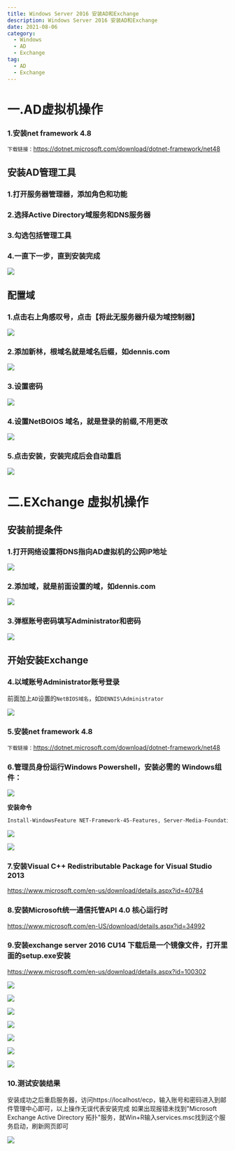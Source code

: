 ```yaml
---
title: Windows Server 2016 安装AD和Exchange
description: Windows Server 2016 安装AD和Exchange
date: 2021-08-06
category:
  - Windows
  - AD
  - Exchange
tag:
  - AD
  - Exchange
---
```


<!-- more -->

# 一.AD虚拟机操作

### 1.安装net framework 4.8 

`下载链接：`https://dotnet.microsoft.com/download/dotnet-framework/net48

## 安装AD管理工具

### 1.打开服务器管理器，添加角色和功能
### 2.选择Active Directory域服务和DNS服务器
### 3.勾选包括管理工具
### 4.一直下一步，直到安装完成

![](https://raw.githubusercontent.com/dennis-dong/picgo-library/master/images/blogs/2078491-20220106164655076-98036943.png)

## 配置域

### 1.点击右上角感叹号，点击【将此无服务器升级为域控制器】

![](https://raw.githubusercontent.com/dennis-dong/picgo-library/master/images/blogs/2078491-20220106164813011-1246151659.png)

### 2.添加新林，根域名就是域名后缀，如dennis.com

![](https://raw.githubusercontent.com/dennis-dong/picgo-library/master/images/blogs/2078491-20220106164851588-2032782329.png)

### 3.设置密码

![](https://raw.githubusercontent.com/dennis-dong/picgo-library/master/images/blogs/2078491-20220106165452308-1499823237.png)

### 4.设置NetBOIOS 域名，就是登录的前缀,不用更改

![](https://raw.githubusercontent.com/dennis-dong/picgo-library/master/images/blogs/2078491-20220106165535984-1015076377.png)

### 5.点击安装，安装完成后会自动重启

![](https://raw.githubusercontent.com/dennis-dong/picgo-library/master/images/blogs/2078491-20220118141220312-663438680.png)

# 二.EXchange 虚拟机操作

## 安装前提条件
### 1.打开网络设置将DNS指向AD虚拟机的公网IP地址

![](https://raw.githubusercontent.com/dennis-dong/picgo-library/master/images/blogs/2078491-20220113150411884-902394367.png)

### 2.添加域，就是前面设置的域，如dennis.com

![](https://raw.githubusercontent.com/dennis-dong/picgo-library/master/images/blogs/2078491-20220113150222667-90809897.png)

### 3.弹框账号密码填写Administrator和密码

![](https://raw.githubusercontent.com/dennis-dong/picgo-library/master/images/blogs/2078491-20220113162036057-1428352817.png)

## 开始安装Exchange

### 4.以域账号Administrator账号登录

前面加上`AD`设置的`NetBIOS域名`，如`DENNIS\Administrator`

![](https://raw.githubusercontent.com/dennis-dong/picgo-library/master/images/blogs/2078491-20220113162400648-469581411.png)

### 5.安装net framework 4.8 

`下载链接：`https://dotnet.microsoft.com/download/dotnet-framework/net48

### 6.管理员身份运行Windows Powershell，安装必需的 Windows组件：

![](https://raw.githubusercontent.com/dennis-dong/picgo-library/master/images/blogs/2078491-20220113163903035-1446742792.png)

**安装命令**

```sh
Install-WindowsFeature NET-Framework-45-Features, Server-Media-Foundation, RPC-over-HTTP-proxy, RSAT-Clustering, RSAT-Clustering-CmdInterface, RSAT-Clustering-Mgmt, RSAT-Clustering-PowerShell, WAS-Process-Model, Web-Asp-Net45, Web-Basic-Auth, Web-Client-Auth, Web-Digest-Auth, Web-Dir-Browsing, Web-Dyn-Compression, Web-Http-Errors, Web-Http-Logging, Web-Http-Redirect, Web-Http-Tracing, Web-ISAPI-Ext, Web-ISAPI-Filter, Web-Lgcy-Mgmt-Console, Web-Metabase, Web-Mgmt-Console, Web-Mgmt-Service, Web-Net-Ext45, Web-Request-Monitor, Web-Server, Web-Stat-Compression, Web-Static-Content, Web-Windows-Auth, Web-WMI, Windows-Identity-Foundation, RSAT-ADDS
```

![](https://raw.githubusercontent.com/dennis-dong/picgo-library/master/images/blogs/2078491-20220113164049721-273109279.png)

![](https://raw.githubusercontent.com/dennis-dong/picgo-library/master/images/blogs/2078491-20220113164836185-2103630572.png)

### 7.安装Visual C++ Redistributable Package for Visual Studio 2013 
https://www.microsoft.com/en-us/download/details.aspx?id=40784

### 8.安装Microsoft统一通信托管API 4.0 核心运行时
https://www.microsoft.com/en-US/download/details.aspx?id=34992

### 9.安装exchange server 2016 CU14 下载后是一个镜像文件，打开里面的setup.exe安装
https://www.microsoft.com/en-us/download/details.aspx?id=100302 

![](https://raw.githubusercontent.com/dennis-dong/picgo-library/master/images/blogs/2078491-20220113174759318-662135737.png)

![](https://raw.githubusercontent.com/dennis-dong/picgo-library/master/images/blogs/2078491-20220113174824007-1763845369.png)

![](https://raw.githubusercontent.com/dennis-dong/picgo-library/master/images/blogs/2078491-20220113174841087-476976368.png)

![](https://raw.githubusercontent.com/dennis-dong/picgo-library/master/images/blogs/2078491-20220113174918041-440267795.png)

![](https://raw.githubusercontent.com/dennis-dong/picgo-library/master/images/blogs/2078491-20220114100635104-1952908978.png)

![](https://raw.githubusercontent.com/dennis-dong/picgo-library/master/images/blogs/2078491-20220114100754318-1288898954.png)

![](https://raw.githubusercontent.com/dennis-dong/picgo-library/master/images/blogs/2078491-20220114113525211-462842156.png)

### 10.测试安装结果
安装成功之后重启服务器，访问https://localhost/ecp，输入账号和密码进入到邮件管理中心即可，以上操作无误代表安装完成
如果出现报错未找到"Microsoft Exchange Active Directory 拓扑"服务，就Win+R输入services.msc找到这个服务启动，刷新网页即可

![](https://raw.githubusercontent.com/dennis-dong/picgo-library/master/images/blogs/2078491-20220114114920652-409664131.png)